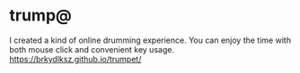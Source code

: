 # trump@
I created a kind of online drumming experience. You can enjoy the time with both mouse click and convenient key usage.
https://brkydlksz.github.io/trumpet/
